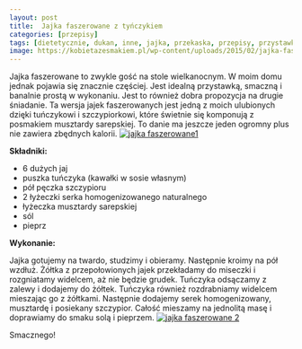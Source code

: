 ```yaml
---
layout: post
title:  Jajka faszerowane z tyńczykiem
categories: [przepisy]
tags: [dietetycznie, dukan, inne, jajka, przekaska, przepisy, przystawka, tunczyk]
image: https://kobietazesmakiem.pl/wp-content/uploads/2015/02/jajka-faszerowane.jpg
---
```

Jajka faszerowane to zwykle gość na stole wielkanocnym. W moim domu jednak pojawia się znacznie częściej. Jest idealną przystawką, smaczną i banalnie prostą w wykonaniu. Jest to również dobra propozycja na drugie śniadanie. Ta wersja jajek faszerowanych jest jedną z moich ulubionych dzięki tuńczykowi i szczypiorkowi, które świetnie się komponują z posmakiem musztardy sarepskiej. To danie ma jeszcze jeden ogromny plus nie zawiera zbędnych kalorii.
[![jajka faszerowane1](http://kobieta-ze-smakiem.pl/wp-content/uploads/2015/02/jajka-faszerowane1-300x222.jpg)](http://kobieta-ze-smakiem.pl/wp-content/uploads/2015/02/jajka-faszerowane1.jpg)



**Składniki:**


* 6 dużych jaj
* puszka tuńczyka (kawałki w sosie własnym)
* pół pęczka szczypioru
* 2 łyżeczki serka homogenizowanego naturalnego
* łyżeczka musztardy sarepskiej
* sól
* pieprz


**Wykonanie:**

Jajka gotujemy na twardo, studzimy i obieramy. Następnie kroimy na pół wzdłuż. Żółtka z przepołowionych jajek przekładamy do miseczki i rozgniatamy widelcem, aż nie będzie grudek. Tuńczyka odsączamy z zalewy i dodajemy do żółtek. Tuńczyka również rozdrabniamy widelcem mieszając go z żółtkami. Następnie dodajemy serek homogenizowany, musztardę i posiekany szczypior. Całość mieszamy na jednolitą masę i doprawiamy do smaku solą i pieprzem.
[![jajka faszerowane 2](http://kobieta-ze-smakiem.pl/wp-content/uploads/2015/02/jajka-faszerowane-2-300x222.jpg)](http://kobieta-ze-smakiem.pl/wp-content/uploads/2015/02/jajka-faszerowane-2.jpg)


Smacznego!


 

 
    